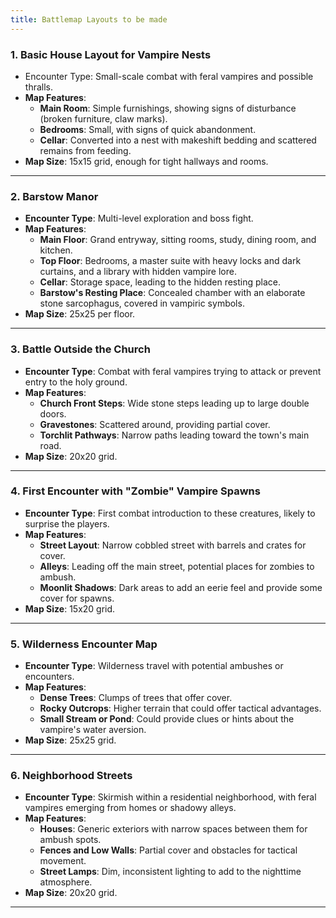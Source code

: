 ```yaml
---
title: Battlemap Layouts to be made
---
```

### 1. **Basic House Layout for Vampire Nests**

- Encounter Type: Small-scale combat with feral vampires and possible thralls.  
- **Map Features**:  
  - **Main Room**: Simple furnishings, showing signs of disturbance (broken furniture, claw marks).  
  - **Bedrooms**: Small, with signs of quick abandonment.  
  - **Cellar**: Converted into a nest with makeshift bedding and scattered remains from feeding.  
- **Map Size**: 15x15 grid, enough for tight hallways and rooms.  

---

### 2. **Barstow Manor**

- **Encounter Type**: Multi-level exploration and boss fight.  
- **Map Features**:  
  - **Main Floor**: Grand entryway, sitting rooms, study, dining room, and kitchen.  
  - **Top Floor**: Bedrooms, a master suite with heavy locks and dark curtains, and a library with hidden vampire lore.  
  - **Cellar**: Storage space, leading to the hidden resting place.  
  - **Barstow's Resting Place**: Concealed chamber with an elaborate stone sarcophagus, covered in vampiric symbols.  
- **Map Size**: 25x25 per floor.  

---

### 3. **Battle Outside the Church**

- **Encounter Type**: Combat with feral vampires trying to attack or prevent entry to the holy ground.  
- **Map Features**:  
  - **Church Front Steps**: Wide stone steps leading up to large double doors.  
  - **Gravestones**: Scattered around, providing partial cover.  
  - **Torchlit Pathways**: Narrow paths leading toward the town's main road.  
- **Map Size**: 20x20 grid.  

---

### 4. **First Encounter with "Zombie" Vampire Spawns**

- **Encounter Type**: First combat introduction to these creatures, likely to surprise the players.  
- **Map Features**:  
  - **Street Layout**: Narrow cobbled street with barrels and crates for cover.  
  - **Alleys**: Leading off the main street, potential places for zombies to ambush.  
  - **Moonlit Shadows**: Dark areas to add an eerie feel and provide some cover for spawns.  
- **Map Size**: 15x20 grid.  

---

### 5. **Wilderness Encounter Map**

- **Encounter Type**: Wilderness travel with potential ambushes or encounters.  
- **Map Features**:  
  - **Dense Trees**: Clumps of trees that offer cover.  
  - **Rocky Outcrops**: Higher terrain that could offer tactical advantages.  
  - **Small Stream or Pond**: Could provide clues or hints about the vampire's water aversion.  
- **Map Size**: 25x25 grid.  

---

### 6. **Neighborhood Streets**

- **Encounter Type**: Skirmish within a residential neighborhood, with feral vampires emerging from homes or shadowy alleys.  
- **Map Features**:  
  - **Houses**: Generic exteriors with narrow spaces between them for ambush spots.  
  - **Fences and Low Walls**: Partial cover and obstacles for tactical movement.  
  - **Street Lamps**: Dim, inconsistent lighting to add to the nighttime atmosphere.  
- **Map Size**: 20x20 grid.  

---
